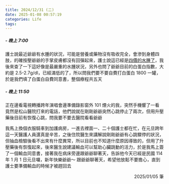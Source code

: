 ```yaml
---
title: 2024/12/31 (二)
date: 2025-01-08 00:57:19
categories: Life
tags:
---
```


##### - 晚上 7:00

護士說最近爺爺有水腫的狀況，可能是營養或藥物沒有吸收完全，會滲到身體四肢，的確按壓爺爺的手掌皮膚都沒有回彈起來，護士說這已經是[四價的水腫了](https://www.canceraway.org.tw/page.php?IDno=1528)，我後來查了一下這好像是最嚴重的水腫狀況，另外也問了爺爺目前的白蛋白指數，大約是 2.5-2.7g/dl，已經滿低的了，所以問我們要不要自費打白蛋白 1800 一罐，於是我們填了白蛋白自費同意書，整個療程共五天

##### - 晚上 11:50

正在邊看電視轉播跨年演唱會邊準備錄影窗外 101 煙火的我，突然手機響了一看竟然是松山醫院打來的電話，他們說就在剛剛爺爺突然心跳停止了兩次，但用升壓藥後目前有恢復心跳，問我要不要去醫院看看爺爺

我馬上換個衣服騎車到加護病房，一進去裡面一、二十個護士都在忙，在元旦跨年這一天醫護人員還真是辛苦，之後住院醫生來講解說剛剛爺爺有心跳驟停的狀況，但抽血檢驗後看不出來有什麼異常，所以目前也不知道什麼原因導致的，但用了升壓藥後有恢復起來，後來醫生說建議輸血可以幫助心臟跳動的活力，於是我馬上簽了一個輸血同意書，接著我在病床旁邊跟爺爺聊著天，告訴他今天已經是民國 114 年 1 月 1 日元旦囉，新年快樂爺爺～ 跟爺爺聊著天，希望他放鬆不要擔心，直到護士要準備輸血的時候才被趕回去

<div style="text-align: right">2025/01/05 筆</div>
